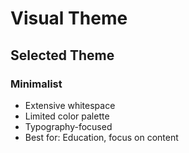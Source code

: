 # Visual Theme

## Selected Theme

### Minimalist

- Extensive whitespace
- Limited color palette
- Typography-focused
- Best for: Education, focus on content